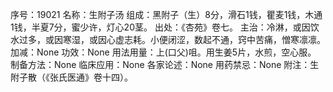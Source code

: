 序号：19021
名称：生附子汤
组成：黑附子（生）8分，滑石1钱，瞿麦1钱，木通1钱，半夏7分，蜜少许，灯心20茎。
出处：《杏苑》卷七。
主治：冷淋，或因饮水过多，或因寒湿，或因心虚志耗。小便闭涩，数起不通，窍中苦痛，憎寒凛凛。
加减：None
功效：None
用法用量：上(口父)咀。用生姜5片，水煎，空心服。
制备方法：None
临床应用：None
各家论述：None
用药禁忌：None
附注：生附子散（《张氏医通》卷十四）。
